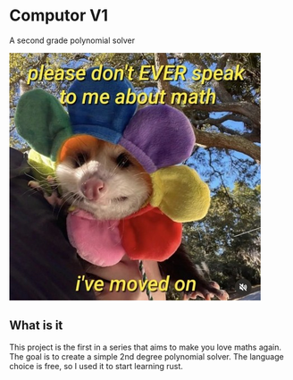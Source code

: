 # Computor V1

A second grade polynomial solver

![meme of a surricate](https://raw.githubusercontent.com/titi-rex/computorv1/master/215559.jpg)


## What is it
This project is the first in a series that aims to make you love maths again.
The goal is to create a simple 2nd degree polynomial solver.
The language choice is free, so I used it to start learning rust.